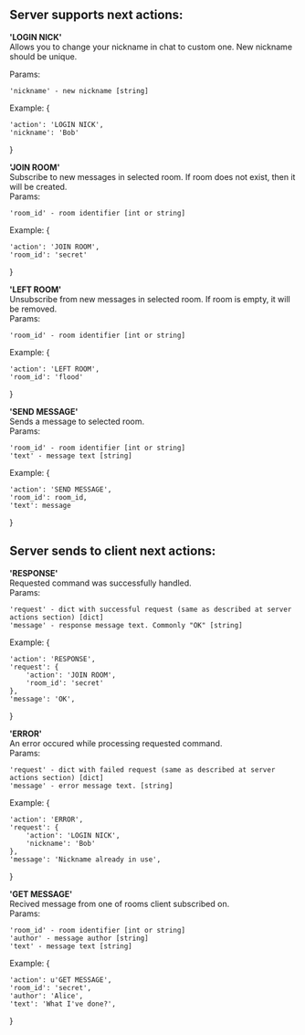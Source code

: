 ## Server supports next actions:


**'LOGIN NICK'** <br />
Allows you to change your nickname in chat to custom one. New nickname should be unique.

Params:

    'nickname' - new nickname [string]

Example: {

    'action': 'LOGIN NICK',
    'nickname': 'Bob'
}

**'JOIN ROOM'** <br />
Subscribe to new messages in selected room. If room does not exist, then it will be created. <br />
Params:

    'room_id' - room identifier [int or string]

Example: {

    'action': 'JOIN ROOM',
    'room_id': 'secret'
}

**'LEFT ROOM'** <br />
Unsubscribe from new messages in selected room. If room is empty, it will be removed. <br />
Params:

    'room_id' - room identifier [int or string]

Example: {

    'action': 'LEFT ROOM',
    'room_id': 'flood'
}

**'SEND MESSAGE'** <br />
Sends a message to selected room. <br />
Params:

    'room_id' - room identifier [int or string]
    'text' - message text [string]

Example: {

    'action': 'SEND MESSAGE',
    'room_id': room_id,
    'text': message
}

## Server sends to client next actions:

**'RESPONSE'** <br />
Requested command was successfully handled. <br />
Params:

    'request' - dict with successful request (same as described at server actions section) [dict]
    'message' - response message text. Commonly "OK" [string]

Example: {

    'action': 'RESPONSE',
    'request': {
        'action': 'JOIN ROOM',
        'room_id': 'secret'
    },
    'message': 'OK',
}

**'ERROR'** <br />
An error occured while processing requested command. <br />
Params:

    'request' - dict with failed request (same as described at server actions section) [dict]
    'message' - error message text. [string]

Example: {

    'action': 'ERROR',
    'request': {
        'action': 'LOGIN NICK',
        'nickname': 'Bob'
    },
    'message': 'Nickname already in use',
}

**'GET MESSAGE'** <br />
Recived message from one of rooms client subscribed on. <br />
Params:

    'room_id' - room identifier [int or string]
    'author' - message author [string]
    'text' - message text [string]

Example: {

    'action': u'GET MESSAGE',
    'room_id': 'secret',
    'author': 'Alice',
    'text': 'What I've done?',
}
